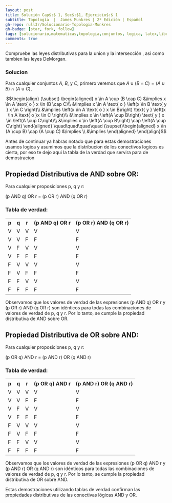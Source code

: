 ```yaml
---
layout: post
title: Solución Cap$:$ 1, Sec$:$1, Ejercicio$:$ 1
subtitle: Topología  |  James Munkres | 2º Edición | Español
gh-repo: rull3r/Solucionario-Topologia-Munkres
gh-badge: [star, fork, follow]
tags: [solucionario,matematicas,topologia,conjuntos, logica, latex,libro, teoria de conjuntos,union, DeMorgan]
comments: true
---
```


<div class="box-note">
  Compruebe las leyes distributivas para la union y la intersección , asi como tambien las leyes DeMorgan.
</div>

### Solucion

Para cualquier conjuntos $A$, $B$, y $C$, primero veremos que $A \cup (B \cap C) = (A \cup B) \cap (A \cup C)$,

$$\begin{align}
(\subset) \begin{aligned}
x \in A \cup (B \cap C) &\implies x \in A \text{ o } x \in (B \cap C)\\
&\implies x \in A \text{ o } \left(x \in B \text{ y } x \in C \right)\\
&\implies \left(x \in A \text{ o } x \in B\right) \text{ y } \left(x \in A \text{ o }x \in C \right)\\
&\implies x \in \left(A \cup B\right) \text{ y } x \in \left(A \cup C\right)\\
&\implies x \in \left(A \cup B\right) \cap \left(A \cup C\right)
\end{aligned}
\quad\quad\quad\quad
(\supset)\begin{aligned}
x \in (A \cup B) \cap (A \cup C) &\implies \\
&\implies
\end{aligned}
\end{align}$$

<div class="box-warning">

Antes de continuar ya habras notado que para estas demostraciones usamos logica y asumimos que la distribucion de los conectivos logicos es cierta, por eso te dejo aqui la tabla de la verdad que servira para de demostracion

<h2>Propiedad Distributiva de AND sobre OR:</h2>
<p>Para cualquier proposiciones p, q y r:</p>
<p>(p AND q) OR r = (p OR r) AND (q OR r)</p>

<h3>Tabla de verdad:</h3>
<table>
  <tr>
    <th>p</th>
    <th>q</th>
    <th>r</th>
    <th>(p AND q) OR r</th>
    <th>(p OR r) AND (q OR r)</th>
  </tr>
  <tr>
    <td>V</td>
    <td>V</td>
    <td>V</td>
    <td>V</td>
    <td>V</td>
  </tr>
  <tr>
    <td>V</td>
    <td>V</td>
    <td>F</td>
    <td>F</td>
    <td>F</td>
  </tr>
  <tr>
    <td>V</td>
    <td>F</td>
    <td>V</td>
    <td>V</td>
    <td>V</td>
  </tr>
  <tr>
    <td>V</td>
    <td>F</td>
    <td>F</td>
    <td>F</td>
    <td>F</td>
  </tr>
  <tr>
    <td>F</td>
    <td>V</td>
    <td>V</td>
    <td>V</td>
    <td>V</td>
  </tr>
  <tr>
    <td>F</td>
    <td>V</td>
    <td>F</td>
    <td>F</td>
    <td>F</td>
  </tr>
  <tr>
    <td>F</td>
    <td>F</td>
    <td>V</td>
    <td>V</td>
    <td>V</td>
  </tr>
  <tr>
    <td>F</td>
    <td>F</td>
    <td>F</td>
    <td>F</td>
    <td>F</td>
  </tr>
</table>

<p>Observamos que los valores de verdad de las expresiones (p AND q) OR r y (p OR r) AND (q OR r) son idénticos para todas las combinaciones de valores de verdad de p, q y r. Por lo tanto, se cumple la propiedad distributiva de AND sobre OR.</p>

<h2>Propiedad Distributiva de OR sobre AND:</h2>
<p>Para cualquier proposiciones p, q y r:</p>
<p>(p OR q) AND r = (p AND r) OR (q AND r)</p>

<h3>Tabla de verdad:</h3>
<table>
  <tr>
    <th>p</th>
    <th>q</th>
    <th>r</th>
    <th>(p OR q) AND r</th>
    <th>(p AND r) OR (q AND r)</th>
  </tr>
  <tr>
    <td>V</td>
    <td>V</td>
    <td>V</td>
    <td>V</td>
    <td>V</td>
  </tr>
  <tr>
    <td>V</td>
    <td>V</td>
    <td>F</td>
    <td>F</td>
    <td>F</td>
  </tr>
  <tr>
    <td>V</td>
    <td>F</td>
    <td>V</td>
    <td>V</td>
    <td>V</td>
  </tr>
  <tr>
    <td>V</td>
    <td>F</td>
    <td>F</td>
    <td>F</td>
    <td>F</td>
  </tr>
  <tr>
    <td>F</td>
    <td>V</td>
    <td>V</td>
    <td>V</td>
    <td>V</td>
  </tr>
  <tr>
    <td>F</td>
    <td>V</td>
    <td>F</td>
    <td>F</td>
    <td>F</td>
  </tr>
  <tr>
    <td>F</td>
    <td>F</td>
    <td>V</td>
    <td>V</td>
    <td>V</td>
  </tr>
  <tr>
    <td>F</td>
    <td>F</td>
    <td>F</td>
    <td>F</td>
    <td>F</td>
  </tr>
</table>

<p>Observamos que los valores de verdad de las expresiones (p OR q) AND r y (p AND r) OR (q AND r) son idénticos para todas las combinaciones de valores de verdad de p, q y r. Por lo tanto, se cumple la propiedad distributiva de OR sobre AND.</p>

<p>Estas demostraciones utilizando tablas de verdad confirman las propiedades distributivas de las conectivas lógicas AND y OR.</p>
</div>